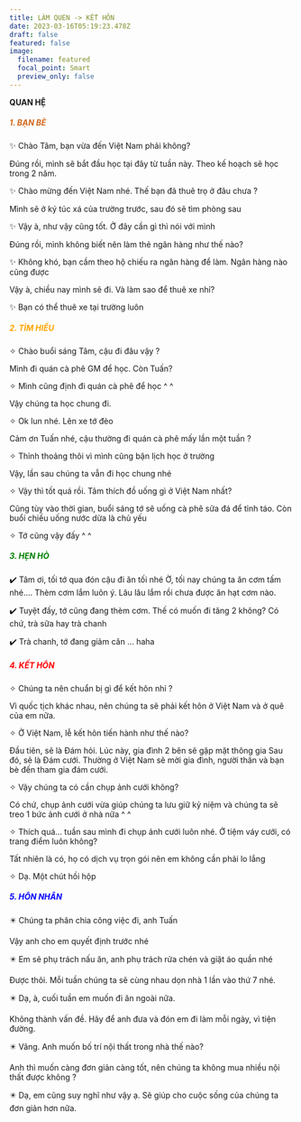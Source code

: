 ```yaml
---
title: LÀM QUEN -> KẾT HÔN
date: 2023-03-16T05:19:23.478Z
draft: false
featured: false
image:
  filename: featured
  focal_point: Smart
  preview_only: false
---
```

**QUAN HỆ**

<h5 style="color:chocolate;"> 1. BẠN BÈ</h5>

<p> ✨  Chào Tâm, bạn vừa đến Việt Nam phải không?</p>
Đúng rồi, mình sẽ bắt đầu học tại đây từ tuần này. Theo kế hoạch sẽ học trong 2 năm.
<p> ✨  Chào mừng đến Việt Nam nhé. Thế bạn đã thuê trọ ở đâu chưa ?</p>
Mình sẽ ở ký túc xá của trường trước, sau đó sẽ tìm phòng sau
<p> ✨ Vậy à, như vậy cũng tốt. Ở đây cần gì thì nói với mình</p>
Đúng rồi, mình không biết nên làm thẻ ngân hàng như thế nào?
<p> ✨ Không khó, bạn cầm theo hộ chiếu ra ngân hàng để làm. Ngân hàng nào cũng được</p>
Vậy à, chiều nay mình sẽ đi. Và làm sao để thuê xe nhỉ?
<p> ✨  Bạn có thể thuê xe tại trường luôn</p>

<h5 style="color:orange;">2. TÌM HIỂU</h5>

<p> ✧ Chào buổi sáng Tâm, cậu đi đâu vậy ?</p>
Mình đi quán cà phê GM để học. Còn Tuấn?
<p> ✧ Mình cũng định đi quán cà phê để học  ^ ^</p>
Vậy chúng ta học chung đi. 
<p> ✧ Ok lun nhé. Lên xe tớ đèo</p>
Cảm ơn Tuấn nhé, cậu thường đi quán cà phê mấy lần một tuần ?
<p> ✧ Thỉnh thoảng thôi vì mình cũng bận lịch học ở trường</p>
Vậy, lần sau chúng ta vẫn đi học chung nhé
<p> ✧ Vậy thì tốt quá rồi. Tâm thích đồ uống gì ở Việt Nam nhất?</p>
Cũng tùy vào thời gian, buổi sáng tớ sẽ uống cà phê sữa đá để tỉnh táo. Còn buổi chiều uống nước dừa là chủ yếu
<p> ✧ Tớ cũng vậy đấy  ^ ^</p>

<h5 style="color:green;">3. HẸN HÒ</h5>

<p> ✔️ Tâm ơi, tối tớ qua đón cậu đi ăn tối nhé
Ờ, tối nay chúng ta ăn cơm tấm nhé…. Thèm cơm lắm luôn ý. Lâu lâu lắm rồi chưa được ăn hạt cơm nào. 
<p> ✔️ Tuyệt đấy, tớ cũng đang thèm cơm. Thế có muốn đi tăng 2 không?
Có chứ, trà sữa hay trà chanh
<p> ✔️ Trà chanh, tớ đang giảm cân … haha

<h5 style="color:red;">4. KẾT HÔN</h5>

<p> ✧ Chúng ta nên chuẩn bị gì để kết hôn nhỉ ?</p>
Vì quốc tịch khác nhau, nên chúng ta sẽ phải kết hôn ở Việt Nam và ở quê của em nữa. 
<p> ✧ Ở Việt Nam, lễ kết hôn tiến hành như thế nào?</p>
Đầu tiên, sẽ là Đám hỏi. Lúc này, gia đình 2 bên sẽ gặp mặt thông gia
Sau đó, sẽ là Đám cưới. Thường ở Việt Nam sẽ mời gia đình, người thân và bạn bè đến tham gia đám cưới. 
<p> ✧ Vậy chúng ta có cần chụp ảnh cưới không?</p>
Có chứ, chụp ảnh cưới vừa giúp chúng ta lưu giữ kỷ niệm và chúng ta sẽ treo 1 bức ảnh cưới ở nhà nữa  ^ ^
<p> ✧ Thích quá… tuần sau mình đi chụp ảnh cưới luôn nhé. Ở tiệm váy cưới, có trang điểm luôn không?</p>
Tất nhiên là có, họ có dịch vụ trọn gói nên em không cần phải lo lắng
<p> ✧ Dạ. Một chút hồi hộp</p>

<h5 style="color:blue;">5. HÔN NHÂN</h5>

<p> ✴️ Chúng ta phân chia công việc đi, anh Tuấn</p>
Vậy anh cho em quyết định trước nhé
<p> ✴️ Em sẽ phụ trách nấu ăn, anh phụ trách rửa chén và giặt áo quần nhé</p>
Được thôi. Mỗi tuần chúng ta sẽ cùng nhau dọn nhà 1 lần vào thứ 7 nhé. 
<p> ✴️ Dạ, à, cuối tuần em muốn đi ăn ngoài nữa.</p>
Không thành vấn đề. Hãy để anh đưa và đón em đi làm mỗi ngày, vì tiện đường.
<p> ✴️ Vâng. Anh muốn bố trí nội thất trong nhà thế nào?</p>
Anh thì muốn càng đơn giản càng tốt, nên chúng ta không mua nhiều nội thất được không ?
<p> ✴️ Dạ, em cũng suy nghĩ như vậy ạ. Sẽ giúp cho cuộc sống của chúng ta đơn giản hơn nữa. </p>